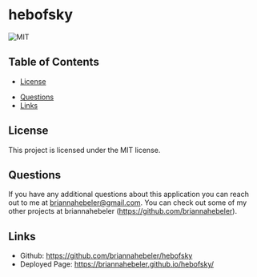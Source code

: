 # hebofsky
![MIT](https://img.shields.io/badge/license-MIT-blueviolet)

## Table of Contents  
<!-- * [Description](#description) -->
<!-- * [Installation](#installation) -->
<!-- * [Usage](#usage) -->
* [License](#license)
<!-- * [Contributing](#contributing) -->
* [Questions](#questions)
* [Links](#links)

<!-- ## Description

## Installation

## Usage
... -->

## License
This project is licensed under the MIT license.

<!-- ## Contributing
To contribute to this project you can fork this GitHub repository. -->

## Questions
If you have any additional questions about this application you can reach out to me at briannahebeler@gmail.com.
You can check out some of my other projects at briannahebeler (https://github.com/briannahebeler).

## Links
* Github: https://github.com/briannahebeler/hebofsky
* Deployed Page: https://briannahebeler.github.io/hebofsky/